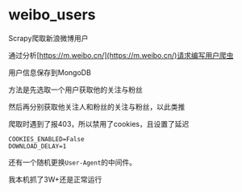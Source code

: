 # weibo_users
Scrapy爬取新浪微博用户

通过分析[https://m.weibo.cn/](https://m.weibo.cn/)请求编写用户爬虫

用户信息保存到MongoDB

方法是先选取一个用户获取他的关注与粉丝

然后再分别获取他关注人和粉丝的关注与粉丝，以此类推

爬取时遇到了报403，所以禁用了cookies，且设置了延迟
```
COOKIES_ENABLED=False
DOWNLOAD_DELAY=1
```
还有一个随机更换`User-Agent`的中间件。


我本机抓了3W+还是正常运行
